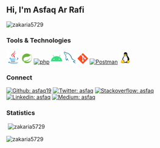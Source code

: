 ## Hi, I'm Asfaq Ar Rafi
<img src="https://komarev.com/ghpvc/?username=Asfaq19&label=Views&color=blue&style=flat" alt="zakaria5729" />

<!-- - 🔭 I’m currently working on Fiverr.
- 🌱 I’m currently learning React.
- 👯 I’m looking to collaborate on Open Source Projects.
- 🤔 I’m looking for help with Kotlin.
- 💬 Ask me about Android Application Development.
- 📫 How to reach me: [LinkedIn](https://www.linkedin.com/in/jamilxt/) - [Twitter](https://twitter.com/jamil_xt)
- 😄 Pronouns: He/His
- ⚡ Fun fact: I love exploring new technologies and try new things.  -->

### Tools & Technologies
<a href="https://www.java.com" target="_blank"> <img height="36" src="https://raw.githubusercontent.com/devicons/devicon/master/icons/java/java-original.svg" alt="Java" /></a>
<a href="https://spring.io/projects/spring-boot" target="_blank"><img height="28" src="https://raw.githubusercontent.com/github/explore/80688e429a7d4ef2fca1e82350fe8e3517d3494d/topics/spring-boot/spring-boot.png" alt="Spring Boot" /></a>
<a href="https://www.php.net/" target="_blank"><img height="28"  src="https://user-images.githubusercontent.com/50937444/149637905-619dc46b-bb06-4573-95e7-6afd5985e63f.png" alt="php" /></a>
<a href="https://www.android.com" target="_blank"><img height="30" src="https://raw.githubusercontent.com/github/explore/80688e429a7d4ef2fca1e82350fe8e3517d3494d/topics/android/android.png" alt="Android" /></a>
<a href="https://www.mysql.com" target="_blank"> <img height="32" src="https://raw.githubusercontent.com/devicons/devicon/master/icons/mysql/mysql-original.svg" alt="MySQL" /></a>
<a href="https://git-scm.com" target="_blank"> <img height="28" src="https://raw.githubusercontent.com/devicons/devicon/master/icons/git/git-original.svg" alt="Git" /></a>
<a href="https://www.postman.com" target="_blank"> <img height="28" src="https://www.vectorlogo.zone/logos/getpostman/getpostman-icon.svg" alt="Postman" /></a>
<a href="https://www.linux.org" target="_blank"> <img height="31" src="https://raw.githubusercontent.com/devicons/devicon/master/icons/linux/linux-original.svg" alt="Linux" /></a>

### Connect
[![Github: asfaq19](https://img.shields.io/badge/-GitHub-white?style=flat&logo=github&color=white&logoColor=black)](https://github.com/Asfaq19)
[![Twitter: asfaq](https://img.shields.io/badge/-Twitter-white?style=flat&logo=twitter&color=white)](https://twitter.com/Asfaq19)
[![Stackoverflow: asfaq](https://img.shields.io/badge/-Stackoverflow-white?style=flat&logo=stackoverflow)](https://stackoverflow.com/users/8641776)
[![Linkedin: asfaq](https://img.shields.io/badge/-Linkedin-white?style=flat&logo=linkedin&logoColor=blue)](https://www.linkedin.com/in/Asfaq19)
[![Medium: asfaq](https://img.shields.io/badge/-Medium-white?style=flat&logo=medium&logoColor=maroon)](https://medium.com/@Asfaq19)

### Statistics
<p>&nbsp;<img align="center" src="https://github-readme-stats.vercel.app/api?username=Asfaq19&show_icons=true&locale=en" alt="zakaria5729" /></p>
<p><img align="center" src="https://github-readme-streak-stats.herokuapp.com/?user=Asfaq19&show_icons=true&locale=en" alt="zakaria5729"/></p>
